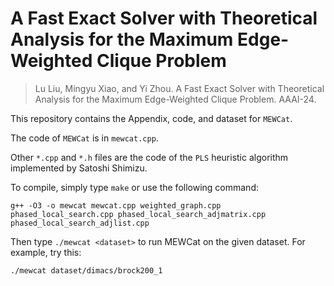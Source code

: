 # A Fast Exact Solver with Theoretical Analysis for the Maximum Edge-Weighted Clique Problem

> Lu Liu, Mingyu Xiao, and Yi Zhou. A Fast Exact Solver with Theoretical Analysis for the Maximum Edge-Weighted Clique Problem. AAAI-24.

This repository contains the Appendix, code, and dataset for `MEWCat`.

The code of `MEWCat` is in `mewcat.cpp`.

Other `*.cpp` and `*.h` files are the code of the `PLS` heuristic algorithm implemented by Satoshi Shimizu. 

To compile, simply type
`make`
or use the following command:
```
g++ -O3 -o mewcat mewcat.cpp weighted_graph.cpp phased_local_search.cpp phased_local_search_adjmatrix.cpp phased_local_search_adjlist.cpp
```


Then type `./mewcat <dataset>` to run MEWCat on the given dataset. For example, try this:
```
./mewcat dataset/dimacs/brock200_1
```
